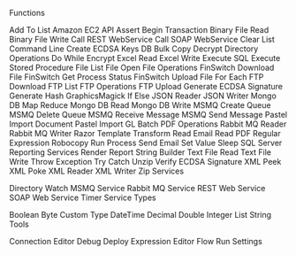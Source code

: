 Functions

Add To List
Amazon EC2 API
Assert
Begin Transaction
Binary File Read
Binary File Write
Call REST WebService
Call SOAP WebService
Clear List
Command Line
Create ECDSA Keys
DB Bulk Copy
Decrypt
Directory Operations
Do While
Encrypt
Excel Read
Excel Write
Execute SQL
Execute Stored Procedure
File List
File Open
File Operations
FinSwitch Download File
FinSwitch Get Process Status
FinSwitch Upload File
For Each
FTP Download
FTP List
FTP Operations
FTP Upload
Generate ECDSA Signature
Generate Hash
GraphicsMagick
If Else
JSON Reader
JSON Writer
Mongo DB Map Reduce
Mongo DB Read
Mongo DB Write
MSMQ Create Queue
MSMQ Delete Queue
MSMQ Receive Message
MSMQ Send Message
Pastel Import Document
Pastel Import GL Batch
PDF Operations
Rabbit MQ Reader
Rabbit MQ Writer
Razor Template Transform
Read Email
Read PDF
Regular Expression
Robocopy
Run Process
Send Email
Set Value
Sleep
SQL Server Reporting Services Render Report
String Builder
Text File Read
Text File Write
Throw Exception
Try Catch
Unzip
Verify ECDSA Signature
XML Peek
XML Poke
XML Reader
XML Writer
Zip
Services

Directory Watch
MSMQ Service
Rabbit MQ Service
REST Web Service
SOAP Web Service
Timer Service
Types

Boolean
Byte
Custom Type
DateTime
Decimal
Double
Integer
List
String
Tools

Connection Editor
Debug
Deploy
Expression Editor
Flow
Run
Settings

